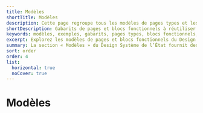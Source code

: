 ```yaml
---
title: Modèles
shortTitle: Modèles
description: Cette page regroupe tous les modèles de pages types et les blocs fonctionnels prêts à l’usage, proposés par le Design Système de l’État pour accélérer la conception d’interfaces.
shortDescription: Gabarits de pages et blocs fonctionnels à réutiliser
keywords: modèles, exemples, gabarits, pages types, blocs fonctionnels, composants, DSFR, formulaires, erreurs, comptes, design system
excerpt: Explorez les modèles de pages et blocs fonctionnels du Design Système de l’État pour construire rapidement des interfaces respectueuses des standards publics.
summary: La section « Modèles » du Design Système de l’État fournit des gabarits prêts à l’emploi, couvrant les besoins fréquents des sites publics - pages de compte, formulaires, messages d’erreur ou de confirmation. Elle propose également des blocs fonctionnels (adresse, nom, téléphone, etc.) facilitant la création de formulaires standardisés et accessibles. Ces ressources sont conçues pour garantir l’homogénéité des services numériques publics tout en réduisant les temps de développement.
sort: order
order: 4
list:
  horizontal: true
  noCover: true
---
```


# Modèles
